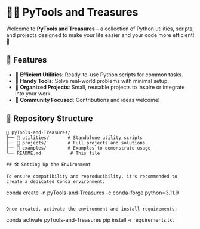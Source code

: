 # 🐍✨ PyTools and Treasures  

Welcome to **PyTools and Treasures** – a collection of Python utilities, scripts, and projects designed to make your life easier and your code more efficient! 🎉  

## 🌟 Features  
- 🚀 **Efficient Utilities**: Ready-to-use Python scripts for common tasks.  
- 🧰 **Handy Tools**: Solve real-world problems with minimal setup.  
- 📂 **Organized Projects**: Small, reusable projects to inspire or integrate into your work.  
- 🤝 **Community Focused**: Contributions and ideas welcome!  

## 📜 Repository Structure  
```plaintext
📂 pyTools-and-Treasures/
├── 📂 utilities/       # Standalone utility scripts
├── 📂 projects/        # Full projects and solutions
├── 📂 examples/        # Examples to demonstrate usage
└── README.md           # This file

## 🛠️ Setting Up the Environment

To ensure compatibility and reproducibility, it's recommended to create a dedicated Conda environment:

```
conda create -n pyTools-and-Treasures -c conda-forge python=3.11.9
```

Once created, activate the environment and install requirements:

```
conda activate pyTools-and-Treasures
pip install -r requirements.txt
```

